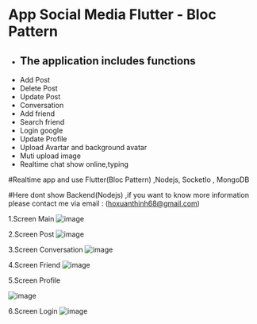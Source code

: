  <h1>App Social Media Flutter - Bloc Pattern</h1>

+ <h2>The application includes functions</h2>
 - Add Post
 - Delete Post
 - Update Post
 - Conversation
 - Add friend
 - Search friend
 - Login google 
 - Update Profile
 - Upload Avartar and background avatar
 - Muti upload image
 - Realtime chat show online,typing


#Realtime app and use Flutter(Bloc Pattern) ,Nodejs, SocketIo , MongoDB

#Here dont show Backend(Nodejs) ,if you want to know more information please contact me via email : (hoxuanthinh68@gmail.com)

1.Screen Main
![image](https://github.com/thinhho0019/Social-Media-Flutter-Nodejs/assets/84610502/dc93686d-16f2-4a12-939d-d5009aa0acf7)

2.Screen Post
![image](https://github.com/thinhho0019/Social-Media-Flutter-Nodejs/assets/84610502/74b92d7d-2cd6-4f37-ad99-bd7328d716b7)

3.Screen Conversation
![image](https://github.com/thinhho0019/Social-Media-Flutter-Nodejs/assets/84610502/b8b1bb44-a0a0-4af6-aea4-47f7c363d6a6)

4.Screen Friend
![image](https://github.com/thinhho0019/Social-Media-Flutter-Nodejs/assets/84610502/e422a89d-7c98-4015-9864-0dc6f5a3cb47)

5.Screen Profile

![image](https://github.com/thinhho0019/Social-Media-Flutter-Nodejs/assets/84610502/00b4f18d-7282-4b93-a03f-573dd4e36751)

6.Screen Login
![image](https://github.com/thinhho0019/Social-Media-Flutter-Nodejs/assets/84610502/d93c8011-ff02-4fc7-8e41-c36a4b0efa1d)
